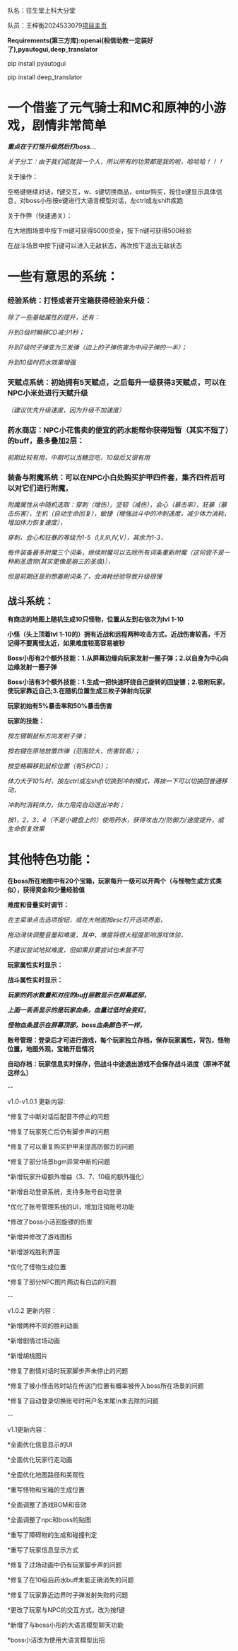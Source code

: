 队名：往生堂上科大分堂

队员：王梓衡2024533079[项目主页](https://github.com/wzh811/game/)

**Requirements(第三方库):openai(相信助教一定装好了),pyautogui,deep_translator**

pip install pyautogui

pip install deep_translator

# 一个借鉴了元气骑士和MC和原神的小游戏，剧情非常简单

***重点在于打怪升级然后打boss...***

*关于分工：由于我们组就我一个人，所以所有的功劳都是我的啦，哈哈哈！！！*

关于操作：

空格键继续对话，f键交互，w、s键切换商品，enter购买，按住e键显示具体信息，对boss小彤按e键进行大语言模型对话，左ctrl或左shift疾跑

关于作弊（快速通关）：

在大地图场景中按下m键可获得5000资金，按下n键可获得500经验

在战斗场景中按下j键可以进入无敌状态，再次按下退出无敌状态

# 一些有意思的系统：

### 经验系统：打怪或者开宝箱获得经验来升级：

*除了一些基础属性的提升，还有：*

*升到3级时瞬移CD减少1秒；*

*升到7级时子弹变为三发弹（边上的子弹伤害为中间子弹的一半）；*

*升到10级时药水效果增强*

### 天赋点系统：初始拥有5天赋点，之后每升一级获得3天赋点，可以在NPC小米处进行天赋升级

*（建议优先升级速度，因为升级不加速度）*

### 药水商店：NPC小花售卖的便宜的药水能帮你获得短暂（其实不短了）的buff，最多叠加2层：

*前期比较有用，中期可以当糖豆吃，10级后又很有用*

### 装备与附魔系统：可以在NPC小白处购买护甲四件套，集齐四件后可以对它们进行附魔，

*附魔属性从中随机选取：穿刺（增伤），坚韧（减伤），会心（暴击率），狂暴（暴击伤害），生机（自动生命回复），敏捷（增强战斗中的冲刺速度，减少体力消耗，增加体力恢复速度），*

*穿刺，会心和狂暴的等级为1-5（I,II,III,IV,V），其余为1-3，*

*每件装备最多附魔三个词条，继续附魔可以去除所有词条重新附魔（这何尝不是一种刷圣遗物(其实更像是崩三的圣痕)），*

*但是前期还是别想着刷词条了，会消耗经验导致升级很慢*

## 战斗系统：

**有商店的地图上随机生成10只怪物，位置从左到右依次为lvl 1-10**

**小怪（头上顶着lvl 1-10的）拥有近战和远程两种攻击方式，近战伤害较高，千万记得不要离怪太近，如果难度较高容易被秒**

**Boss小彤有2个额外技能：1.从屏幕边缘向玩家发射一圈子弹；2.以自身为中心向边缘发射一圈子弹**

**Boss小洁有3个额外技能：1.生成一把快速环绕自己旋转的回旋镖；2.吸附玩家，使玩家靠近自己;3.在随机位置生成三枚子弹射向玩家**

**玩家初始有5%暴击率和50%暴击伤害**

**玩家的技能：**

*按左键朝鼠标方向发射子弹；*

*按右键在原地放置炸弹（范围较大，伤害较高）；*

*按空格瞬移到鼠标位置（有5秒CD）；*

*体力大于10%时，按左ctrl或左shift切换到冲刺模式，再按一下可以切换回普通移动，*

*冲刺时消耗体力，体力用完自动退出冲刺；*

*按1，2，3，4（不是小键盘上的）使用药水，获得攻击力/防御力/速度提升，或生命恢复效果*

# 其他特色功能：

**在boss所在地图中有20个宝箱，玩家每升一级可以开两个（与怪物生成方式类似），获得资金和少量经验值**

**难度和音量实时调节：**

*在主菜单点击选项按钮，或在大地图按esc打开选项界面，*

*拖动滑块调整音量和难度，其中，难度将很大程度影响游戏体验，*

*不建议尝试地狱难度，但如果非要尝试也未尝不可*

**玩家属性实时显示：**

**战斗属性实时显示：**

***玩家的药水数量和对应的buff层数显示在屏幕底部，***

***上面一丢丢显示的是玩家血条，血量过低时会变红，***

***怪物血条显示在屏幕顶部，boss血条颜色不一样，***

**账号管理：登录后才可进行游戏，每个玩家独立存档，保存玩家属性，背包，怪物位置，地图外观，宝箱开启情况**

**自动存档：玩家信息实时保存，但战斗中途退出游戏不会保存战斗进度（原神不就这样么）**

--

v1.0-v1.0.1 更新内容:

*修复了中断对话后配音不停止的问题

*修复了玩家死亡后仍有脚步声的问题

*修复了可以重复购买护甲来提高防御力的问题

*修复了部分场景bgm异常中断的问题

*新增玩家升级额外增益（3、7、10级的额外强化）

*新增自动登录系统，支持多账号自动登录

*优化了账号管理系统的UI，增加注销账号功能

*修改了boss小洁回旋镖的伤害

*新增并修改了游戏图标

*新增游戏胜利界面

*优化了怪物生成位置

*修复了部分NPC图片两边有白边的问题

--

v1.0.2 更新内容：

*新增两种不同的胜利动画

*新增剧情过场动画

*新增胡桃图片

*修复了剧情对话时玩家脚步声未停止的问题

*修复了被小怪击败时站在传送门位置有概率被传入boss所在场景的问题

*修复了自动登录切换账号时用户名末尾\n未去除的问题

--

v1.1更新内容：

*全面优化信息显示的UI

*全面优化玩家行走动画

*全面优化地图路径和美观性

*重写怪物和宝箱的生成位置

*全面调整了游戏BGM和音效

*全面调整了npc和boss的贴图

*重写了障碍物的生成和碰撞判定

*重写了玩家信息显示方式

*修复了过场动画中仍有玩家脚步声的问题

*修复了在10级后药水buff未能正确消失的问题

*修复了玩家靠近边界时子弹发射失败的问题

*更改了玩家与NPC的交互方式，改为按f键

*新增了与boss小彤的大语言模型聊天功能

*boss小洁改为使用大语言模型出招
